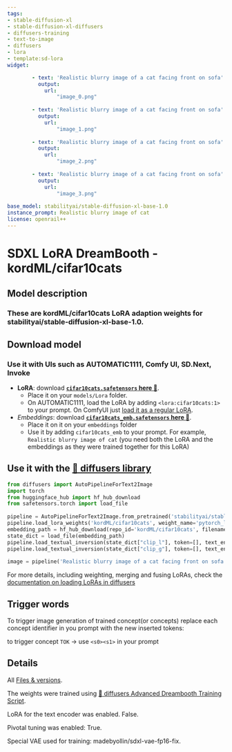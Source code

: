 ```yaml
---
tags:
- stable-diffusion-xl
- stable-diffusion-xl-diffusers
- diffusers-training
- text-to-image
- diffusers
- lora
- template:sd-lora
widget:

        - text: 'Realistic blurry image of a cat facing front on sofa'
          output:
            url:
                "image_0.png"
        
        - text: 'Realistic blurry image of a cat facing front on sofa'
          output:
            url:
                "image_1.png"
        
        - text: 'Realistic blurry image of a cat facing front on sofa'
          output:
            url:
                "image_2.png"
        
        - text: 'Realistic blurry image of a cat facing front on sofa'
          output:
            url:
                "image_3.png"
        
base_model: stabilityai/stable-diffusion-xl-base-1.0
instance_prompt: Realistic blurry image of cat
license: openrail++
---
```


# SDXL LoRA DreamBooth - kordML/cifar10cats

<Gallery />

## Model description

### These are kordML/cifar10cats LoRA adaption weights for stabilityai/stable-diffusion-xl-base-1.0.

## Download model

### Use it with UIs such as AUTOMATIC1111, Comfy UI, SD.Next, Invoke

- **LoRA**: download **[`cifar10cats.safetensors` here 💾](/kordML/cifar10cats/blob/main/cifar10cats.safetensors)**.
    - Place it on your `models/Lora` folder.
    - On AUTOMATIC1111, load the LoRA by adding `<lora:cifar10cats:1>` to your prompt. On ComfyUI just [load it as a regular LoRA](https://comfyanonymous.github.io/ComfyUI_examples/lora/).
- *Embeddings*: download **[`cifar10cats_emb.safetensors` here 💾](/kordML/cifar10cats/blob/main/cifar10cats_emb.safetensors)**.
    - Place it on it on your `embeddings` folder
    - Use it by adding `cifar10cats_emb` to your prompt. For example, `Realistic blurry image of cat`
    (you need both the LoRA and the embeddings as they were trained together for this LoRA)
    

## Use it with the [🧨 diffusers library](https://github.com/huggingface/diffusers)

```py
from diffusers import AutoPipelineForText2Image
import torch
from huggingface_hub import hf_hub_download
from safetensors.torch import load_file
        
pipeline = AutoPipelineForText2Image.from_pretrained('stabilityai/stable-diffusion-xl-base-1.0', torch_dtype=torch.float16).to('cuda')
pipeline.load_lora_weights('kordML/cifar10cats', weight_name='pytorch_lora_weights.safetensors')
embedding_path = hf_hub_download(repo_id='kordML/cifar10cats', filename='cifar10cats_emb.safetensors', repo_type="model")
state_dict = load_file(embedding_path)
pipeline.load_textual_inversion(state_dict["clip_l"], token=[], text_encoder=pipeline.text_encoder, tokenizer=pipeline.tokenizer)
pipeline.load_textual_inversion(state_dict["clip_g"], token=[], text_encoder=pipeline.text_encoder_2, tokenizer=pipeline.tokenizer_2)
        
image = pipeline('Realistic blurry image of a cat facing front on sofa').images[0]
```

For more details, including weighting, merging and fusing LoRAs, check the [documentation on loading LoRAs in diffusers](https://huggingface.co/docs/diffusers/main/en/using-diffusers/loading_adapters)

## Trigger words

To trigger image generation of trained concept(or concepts) replace each concept identifier in you prompt with the new inserted tokens:

to trigger concept `TOK` → use `<s0><s1>` in your prompt 



## Details
All [Files & versions](/kordML/cifar10cats/tree/main).

The weights were trained using [🧨 diffusers Advanced Dreambooth Training Script](https://github.com/huggingface/diffusers/blob/main/examples/advanced_diffusion_training/train_dreambooth_lora_sdxl_advanced.py).

LoRA for the text encoder was enabled. False.

Pivotal tuning was enabled: True.

Special VAE used for training: madebyollin/sdxl-vae-fp16-fix.


